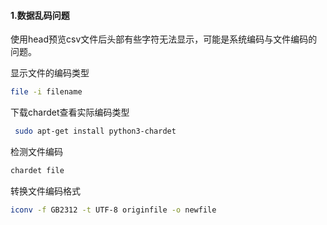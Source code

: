 #### 1.数据乱码问题

使用head预览csv文件后头部有些字符无法显示，可能是系统编码与文件编码的问题。

显示文件的编码类型

```bash
file -i filename
```

 下载chardet查看实际编码类型

```bash
 sudo apt-get install python3-chardet
```

检测文件编码

```bash
chardet file
```

转换文件编码格式

```bash
iconv -f GB2312 -t UTF-8 originfile -o newfile
```
